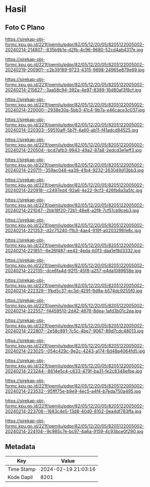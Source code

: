 # Hasil

## Foto C Plano

https://sirekap-obj-formc.kpu.go.id/221f/pemilu/pdpr/82/05/12/20/05/8205122005002-20240214-214807--835b9b1e-d2fb-4c96-9680-52cd4ab4317e.jpg

https://sirekap-obj-formc.kpu.go.id/221f/pemilu/pdpr/82/05/12/20/05/8205122005002-20240219-200901--c2b39189-9723-4315-9698-24965e879e69.jpg

https://sirekap-obj-formc.kpu.go.id/221f/pemilu/pdpr/82/05/12/20/05/8205122005002-20240214-215627--3aa58c94-392a-4e97-8389-16d80af3f8cf.jpg

https://sirekap-obj-formc.kpu.go.id/221f/pemilu/pdpr/82/05/12/20/05/8205122005002-20240214-220000--2938e30a-5bb3-41c4-9b7a-e46cace3c037.jpg

https://sirekap-obj-formc.kpu.go.id/221f/pemilu/pdpr/82/05/12/20/05/8205122005002-20240214-220303--59510aff-5b7f-4a60-ab11-f41adcd94525.jpg

https://sirekap-obj-formc.kpu.go.id/221f/pemilu/pdpr/82/05/12/20/05/8205122005002-20240214-220504--bcd7afb3-9943-49a2-87a8-2edcd3e1eff3.jpg

https://sirekap-obj-formc.kpu.go.id/221f/pemilu/pdpr/82/05/12/20/05/8205122005002-20240214-220711--359ac048-ea39-41b4-9232-263049d13bb3.jpg

https://sirekap-obj-formc.kpu.go.id/221f/pemilu/pdpr/82/05/12/20/05/8205122005002-20240214-220918--c2497ed4-92a6-4e22-9cf3-426fb8a3a5fc.jpg

https://sirekap-obj-formc.kpu.go.id/221f/pemilu/pdpr/82/05/12/20/05/8205122005002-20240214-221047--2bb18f20-72b1-48e8-a2f8-7cf51cb9ceb3.jpg

https://sirekap-obj-formc.kpu.go.id/221f/pemilu/pdpr/82/05/12/20/05/8205122005002-20240214-221353--d2c75240-f1b3-4ae4-919f-a0203296fe8c.jpg

https://sirekap-obj-formc.kpu.go.id/221f/pemilu/pdpr/82/05/12/20/05/8205122005002-20240214-221851--6e26f487-ee42-4eda-b0f3-daa1ef8d3332.jpg

https://sirekap-obj-formc.kpu.go.id/221f/pemilu/pdpr/82/05/12/20/05/8205122005002-20240214-222135--dce6fa4d-92f5-45f8-a257-e4da1089658e.jpg

https://sirekap-obj-formc.kpu.go.id/221f/pemilu/pdpr/82/05/12/20/05/8205122005002-20240214-222329--1fbd5c37-ec3d-4291-9d9a-b574dc9255f0.jpg

https://sirekap-obj-formc.kpu.go.id/221f/pemilu/pdpr/82/05/12/20/05/8205122005002-20240214-222557--f4459510-2d42-4676-8dea-1afd3b01c2ea.jpg

https://sirekap-obj-formc.kpu.go.id/221f/pemilu/pdpr/82/05/12/20/05/8205122005002-20240214-222807--2e58c891-7c5c-4be7-9067-89d7cdc48013.jpg

https://sirekap-obj-formc.kpu.go.id/221f/pemilu/pdpr/82/05/12/20/05/8205122005002-20240214-223025--054c429c-9e2c-4243-a174-6d48a4064fd5.jpg

https://sirekap-obj-formc.kpu.go.id/221f/pemilu/pdpr/82/05/12/20/05/8205122005002-20240214-223244--8614e5c4-c633-479f-ba31-fe2c8348efbe.jpg

https://sirekap-obj-formc.kpu.go.id/221f/pemilu/pdpr/82/05/12/20/05/8205122005002-20240214-223532--95fff75e-b9e9-4ec5-a4f4-b7eda750a495.jpg

https://sirekap-obj-formc.kpu.go.id/221f/pemilu/pdpr/82/05/12/20/05/8205122005002-20240214-223706--1683c4e5-13d8-40d0-8102-0ea4df783ffa.jpg

https://sirekap-obj-formc.kpu.go.id/221f/pemilu/pdpr/82/05/12/20/05/8205122005002-20240214-224104--9c985c7e-bc97-4a6a-9159-4c93bce0f290.jpg


## Metadata

| Key        | Value               |
| ---------- | ------------------- |
| Time Stamp | 2024-02-19 21:03:16 |
| Kode Dapil | 8201                |



